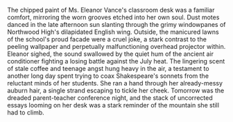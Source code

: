 The chipped paint of Ms. Eleanor Vance's classroom desk was a familiar comfort, mirroring the worn grooves etched into her own soul.  Dust motes danced in the late afternoon sun slanting through the grimy windowpanes of Northwood High's dilapidated English wing.  Outside, the manicured lawns of the school's proud facade were a cruel joke, a stark contrast to the peeling wallpaper and perpetually malfunctioning overhead projector within.  Eleanor sighed, the sound swallowed by the quiet hum of the ancient air conditioner fighting a losing battle against the July heat.  The lingering scent of stale coffee and teenage angst hung heavy in the air, a testament to another long day spent trying to coax Shakespeare's sonnets from the reluctant minds of her students.  She ran a hand through her already-messy auburn hair, a single strand escaping to tickle her cheek.  Tomorrow was the dreaded parent-teacher conference night, and the stack of uncorrected essays looming on her desk was a stark reminder of the mountain she still had to climb.
